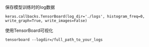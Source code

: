 保存模型训练时的log数据

```
keras.callbacks.TensorBoard(log_dir='./logs', histogram_freq=0,
write_graph=True, write_images=False)
```

使用TensorBoard可视化

~~~shell
tensorboard --logdir=/full_path_to_your_logs
~~~

